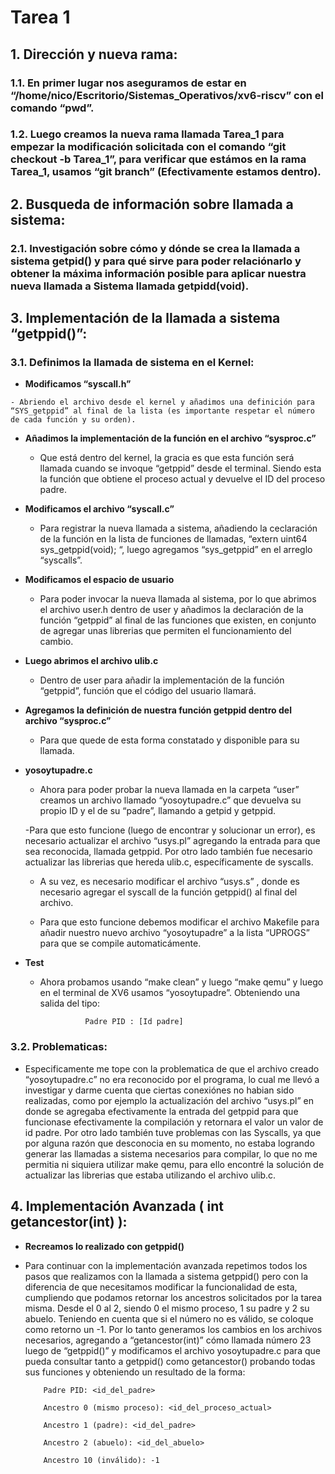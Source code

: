 # Tarea 1


## 1. Dirección y nueva rama:


### 1.1. En primer lugar nos aseguramos de estar en “/home/nico/Escritorio/Sistemas_Operativos/xv6-riscv” con el comando “pwd”. 

### 1.2. Luego creamos la nueva rama llamada Tarea_1 para empezar la modificación solicitada con el comando “git checkout -b Tarea_1”, para verificar que estámos en la rama Tarea_1, usamos “git branch” (Efectivamente estamos dentro).

## 2. Busqueda de información sobre llamada a sistema:

### 2.1. Investigación sobre cómo y dónde se crea la llamada a sistema getpid() y para qué sirve para poder relaciónarlo y obtener la máxima información posible para aplicar nuestra nueva llamada a Sistema llamada getpidd(void).

## 3. Implementación de la llamada a sistema “getppid()”:

### 3.1. Definimos la llamada de sistema en el Kernel:

-    **Modificamos “syscall.h”**

    - Abriendo el archivo desde el kernel y añadimos una definición para “SYS_getppid” al final de la lista (es importante respetar el número de cada función y su orden).

-   **Añadimos la implementación de la función en el archivo “sysproc.c”** 

    - Que está dentro del kernel, la gracia es que esta función será llamada cuando se invoque “getppid” desde el terminal. Siendo esta la función que obtiene el proceso actual y devuelve el ID del proceso padre.

-   **Modificamos el archivo “syscall.c”**

    - Para registrar la nueva llamada a sistema, añadiendo la ceclaración de la función en la lista de funciones de llamadas, “extern uint64 sys_getppid(void); “, luego agregamos “sys_getppid” en el arreglo “syscalls”.

-   **Modificamos el espacio de usuario**

    - Para poder invocar la nueva llamada al sistema, por lo que abrimos el archivo user.h dentro de user y añadimos la declaración de la función “getppid” al final de las funciones que existen, en conjunto de agregar unas librerias que permiten el funcionamiento del cambio.

-   **Luego abrimos el archivo ulib.c**

    - Dentro de user para añadir la implementación de la función “getppid”, función que el código del usuario llamará.

-   **Agregamos la definición de nuestra función getppid dentro del archivo “sysproc.c”**

    - Para que quede de esta forma constatado y disponible para su llamada.

-   **yosoytupadre.c**

    - Ahora para poder probar la nueva llamada en la carpeta “user” creamos un archivo llamado “yosoytupadre.c” que devuelva su propio ID y el de su “padre”, llamando a getpid y getppid.

    -Para que esto funcione (luego de encontrar y solucionar un error), es necesario actualizar el archivo “usys.pl” agregando la entrada para que sea reconocida, llamada getppid. Por otro lado también fue necesario actualizar las librerias que hereda ulib.c, específicamente de syscalls.

    - A su vez, es necesario modificar el archivo “usys.s” , donde es necesario agregar el syscall de la función getppid() al final del archivo.

    - Para que esto funcione debemos modificar el archivo Makefile para añadir nuestro nuevo archivo “yosoytupadre” a la lista “UPROGS” para que se compile automaticámente.

-   **Test**

    - Ahora probamos usando “make clean” y luego “make qemu” y luego en el terminal de XV6 usamos “yosoytupadre”. Obteniendo una salida del tipo:

				    Padre PID : [Id padre]


### 3.2. Problematicas: 

-   Especificamente me tope con la problematica de que el archivo creado “yosoytupadre.c” no era reconocido por el programa, lo cual me llevó a investigar y darme cuenta que ciertas conexiónes no habian sido realizadas, como por ejemplo la actualización del archivo “usys.pl” en donde se agregaba efectivamente la entrada del getppid para que funcionase efectivamente la compilación y retornara el valor un valor de id padre. Por otro lado también tuve problemas con las Syscalls, ya que por alguna razón que desconocia en su momento, no estaba logrando generar las llamadas a sistema necesarios para compilar, lo que no me permitia ni siquiera utilizar make qemu, para ello encontré la solución de actualizar las librerias que estaba utilizando el archivo ulib.c.

## 4. Implementación Avanzada ( int getancestor(int) ):

-   **Recreamos lo realizado con getppid()**

-   Para continuar con la implementación avanzada repetimos todos los pasos que realizamos con la llamada a sistema getppid() pero con la diferencia de que necesitamos modificar la funcionalidad de esta, cumpliendo que podamos retornar los ancestros solicitados por la tarea misma. Desde el 0 al 2, siendo 0 el mismo proceso, 1 su padre y 2 su abuelo. Teniendo en cuenta que si el número no es válido, se coloque como retorno un -1. Por lo tanto generamos los cambios en los archivos necesarios, agregando a “getancestor(int)” cómo llamada número 23 luego de “getppid()” y modificamos el archivo yosoytupadre.c para que pueda consultar tanto a getppid() como getancestor() probando todas sus funciones y obteniendo un resultado de la forma:


			Padre PID: <id_del_padre>

            Ancestro 0 (mismo proceso): <id_del_proceso_actual>

            Ancestro 1 (padre): <id_del_padre>

            Ancestro 2 (abuelo): <id_del_abuelo>

            Ancestro 10 (inválido): -1
